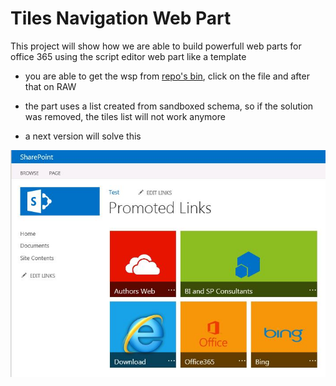 Tiles Navigation Web Part
=========================

This project will show how we are able to build powerfull web parts for office 365 using the script editor web part like a template

- you are able to get the wsp from [repo's bin](TilesWebPart_VS/TilesWebPart/bin), click on the file and after that on RAW
 
- the part uses a list created from sandboxed schema, so if the solution was removed, the tiles list will not work anymore
- a next version will solve this

![ScreenShot](PromotedLinks.JPG)